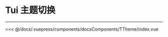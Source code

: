# Tui 主题切换

---

<common-code-format>
  <docsComponents-TTheme-index slot="source"></docsComponents-TTheme-index>

<<< @/docs/.vuepress/components/docsComponents/TTheme/index.vue
</common-code-format>
